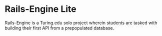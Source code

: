 # Rails-Engine Lite

Rails-Engine is a Turing.edu solo project wherein students are tasked with building their first API from a prepopulated database.
